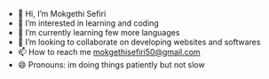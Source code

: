- 👋 Hi, I’m Mokgethi Sefiri
- 👀 I’m interested in learning and coding
- 🌱 I’m currently learning few more languages 
- 💞️ I’m looking to collaborate on developing websites and softwares
- 📫 How to reach me mokgethisefiri50@gmail.com
- 😄 Pronouns: im doing things patiently but not slow


<!---
Mokgethi50/Mokgethi50 is a ✨ special ✨ repository because its `README.md` (this file) appears on your GitHub profile.
You can click the Preview link to take a look at your changes.
--->
